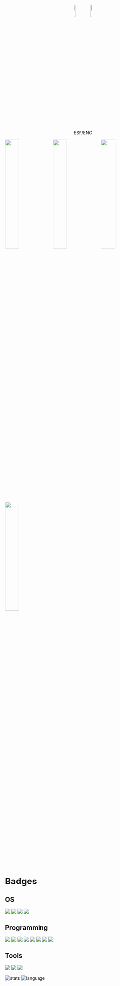 <p align="center">
<img src="https://raw.githubusercontent.com/joielechong/iso-country-flags-svg-collection/9ebbd577b9a70fbfd9a1931be80c66e0d2f31a9d/svg/country-4x3/es.svg" width="10%">
<img src="https://raw.githubusercontent.com/joielechong/iso-country-flags-svg-collection/9ebbd577b9a70fbfd9a1931be80c66e0d2f31a9d/svg/country-4x3/gb.svg" width="10%">
</p>

<p align="center">ESP/ENG</p>

<p>
    <img src="https://github.com/arch-fan/random-anime-fav-img/blob/main/images/anime.jpg?raw=true" width="30%">
    <img src="https://github.com/arch-fan/random-anime-fav-img/blob/main/images/manga.jpg?raw=true" width="30%">
    <img src="https://github.com/arch-fan/random-anime-fav-img/blob/main/images/characters.jpg?raw=true" width="30%">
    <img src="https://github.com/arch-fan/random-anime-fav-img/blob/main/images/staff.jpg?raw=true" width="30%">
</p>

# Badges

## OS

<p>
    <img src="https://img.shields.io/badge/Arch_Linux-1793D1?style=for-the-badge&logo=arch-linux&logoColor=white">
    <img src="https://img.shields.io/badge/Debian-A81D33?style=for-the-badge&logo=debian&logoColor=white">
    <img src="https://img.shields.io/badge/Windows-0078D6?style=for-the-badge&logo=windows&logoColor=white">
    <img src="https://img.shields.io/badge/alacritty-F46D01?style=for-the-badge&logo=alacritty&logoColor=white">
</p>

## Programming

<p>
    <img src="https://img.shields.io/badge/JavaScript-323330?style=for-the-badge&logo=javascript&logoColor=F7DF1E">
    <img src="https://img.shields.io/badge/Python-FFD43B?style=for-the-badge&logo=python&logoColor=blue">
    <img src="https://img.shields.io/badge/HTML5-E34F26?style=for-the-badge&logo=html5&logoColor=white">
    <img src="https://img.shields.io/badge/CSS3-1572B6?style=for-the-badge&logo=css3&logoColor=white">
    <img src="https://img.shields.io/badge/node.js-6DA55F?style=for-the-badge&logo=node.js&logoColor=white">
    <img src="https://img.shields.io/badge/npm-CB3837?style=for-the-badge&logo=npm&logoColor=white">
    <img src="https://img.shields.io/badge/GIT-E44C30?style=for-the-badge&logo=git&logoColor=white">
    <img src="https://img.shields.io/badge/Visual%20Studio%20Code-0078d7.svg?style=for-the-badge&logo=visual-studio-code&logoColor=white">
</p>

## Tools

<p>
    <img src="https://img.shields.io/badge/Adobe%20Photoshop-31A8FF?style=for-the-badge&logo=Adobe%20Photoshop&logoColor=black">
    <img src="https://img.shields.io/badge/gimp-5C5543?style=for-the-badge&logo=gimp&logoColor=white">
    <img src="https://img.shields.io/badge/Microsoft_Office-D83B01?style=for-the-badge&logo=microsoft-office&logoColor=white">
</p>

![stats](https://github-readme-stats.vercel.app/api?username=arch-fan&show_icons=true&theme=tokyonight)
![language](https://github-readme-stats.vercel.app/api/top-langs/?username=arch-fan&langs_count=16&layout=compact&theme=tokyonight)
